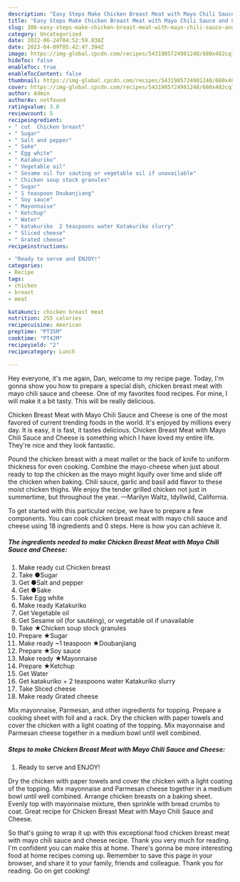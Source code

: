 ```yaml
---
description: "Easy Steps Make Chicken Breast Meat with Mayo Chili Sauce and Cheese the Delicious}"
title: "Easy Steps Make Chicken Breast Meat with Mayo Chili Sauce and Cheese the Delicious}"
slug: 386-easy-steps-make-chicken-breast-meat-with-mayo-chili-sauce-and-cheese-the-delicious
category: Uncategorized
date: 2022-06-24T04:52:59.838Z
date: 2023-04-09T05:42:47.394Z
image: https://img-global.cpcdn.com/recipes/5431985724981248/680x482cq70/chicken-breast-meat-with-mayo-chili-sauce-and-cheese-recipe-main-photo.jpg
hideToc: false
enableToc: true
enableTocContent: false
thumbnail: https://img-global.cpcdn.com/recipes/5431985724981248/680x482cq70/chicken-breast-meat-with-mayo-chili-sauce-and-cheese-recipe-main-photo.jpg
cover: https://img-global.cpcdn.com/recipes/5431985724981248/680x482cq70/chicken-breast-meat-with-mayo-chili-sauce-and-cheese-recipe-main-photo.jpg
author: Admin
authorAv: notfound
ratingvalue: 3.8
reviewcount: 5
recipeingredient:
- " cut  Chicken breast"
- " Sugar"
- " Salt and pepper"
- " Sake"
- " Egg white"
- " Katakuriko"
- " Vegetable oil"
- " Sesame oil for sauting or vegetable oil if unavailable"
- " Chicken soup stock granules"
- " Sugar"
- " 1 teaspoon Doubanjiang"
- " Soy sauce"
- " Mayonnaise"
- " Ketchup"
- " Water"
- " katakuriko  2 teaspoons water Katakuriko slurry"
- " Sliced cheese"
- " Grated cheese"
recipeinstructions:

- "Ready to serve and ENJOY!"
categories:
- Recipe
tags:
- chicken
- breast
- meat

katakunci: chicken breast meat 
nutrition: 255 calories
recipecuisine: American
preptime: "PT35M"
cooktime: "PT42M"
recipeyield: "2"
recipecategory: Lunch

---
```



Hey everyone, it's me again, Dan, welcome to my recipe page. Today, I'm gonna show you how to prepare a special dish, chicken breast meat with mayo chili sauce and cheese. One of my favorites food recipes. For mine, I will make it a bit tasty. This will be really delicious.

Chicken Breast Meat with Mayo Chili Sauce and Cheese is one of the most favored of current trending foods in the world. It's enjoyed by millions every day. It is easy, it is fast, it tastes delicious. Chicken Breast Meat with Mayo Chili Sauce and Cheese is something which I have loved my entire life. They're nice and they look fantastic.

Pound the chicken breast with a meat mallet or the back of knife to uniform thickness for even cooking. Combine the mayo-cheese when just about ready to top the chicken as the mayo might liquify over time and slide off the chicken when baking. Chili sauce, garlic and basil add flavor to these moist chicken thighs. We enjoy the tender grilled chicken not just in summertime, but throughout the year. —Marilyn Waltz, Idyllwild, California.


To get started with this particular recipe, we have to prepare a few components. You can cook chicken breast meat with mayo chili sauce and cheese using 18 ingredients and 0 steps. Here is how you can achieve it.

<!--inarticleads1-->

##### The ingredients needed to make Chicken Breast Meat with Mayo Chili Sauce and Cheese:

1. Make ready  cut  Chicken breast
1. Take  ●Sugar
1. Get  ●Salt and pepper
1. Get  ●Sake
1. Take  Egg white
1. Make ready  Katakuriko
1. Get  Vegetable oil
1. Get  Sesame oil (for sautéing), or vegetable oil if unavailable
1. Take  ★Chicken soup stock granules
1. Prepare  ★Sugar
1. Make ready  ~1 teaspoon ★Doubanjiang
1. Prepare  ★Soy sauce
1. Make ready  ★Mayonnaise
1. Prepare  ★Ketchup
1. Get  Water
1. Get  katakuriko + 2 teaspoons water Katakuriko slurry
1. Take  Sliced cheese
1. Make ready  Grated cheese


Mix mayonnaise, Parmesan, and other ingredients for topping. Prepare a cooking sheet with foil and a rack. Dry the chicken with paper towels and cover the chicken with a light coating of the topping. Mix mayonnaise and Parmesan cheese together in a medium bowl until well combined. 

<!--inarticleads2-->

##### Steps to make Chicken Breast Meat with Mayo Chili Sauce and Cheese:


1. Ready to serve and ENJOY!

Dry the chicken with paper towels and cover the chicken with a light coating of the topping. Mix mayonnaise and Parmesan cheese together in a medium bowl until well combined. Arrange chicken breasts on a baking sheet. Evenly top with mayonnaise mixture, then sprinkle with bread crumbs to coat. Great recipe for Chicken Breast Meat with Mayo Chili Sauce and Cheese. 

So that's going to wrap it up with this exceptional food chicken breast meat with mayo chili sauce and cheese recipe. Thank you very much for reading. I'm confident you can make this at home. There's gonna be more interesting food at home recipes coming up. Remember to save this page in your browser, and share it to your family, friends and colleague. Thank you for reading. Go on get cooking!

